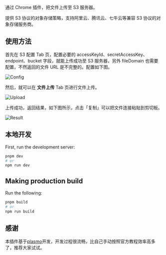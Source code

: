 通过 Chrome 插件，把文件上传至 S3 服务器。

提供 S3 协议的对象存储策略，支持阿里云、腾讯云、七牛云等兼容 S3 协议的对象存储服务商。

## 使用方法

首先在 S3 配置 Tab 页，配置必要的 accessKeyId、secretAccessKey、endpoint、bucket 字段，就能上传成功至 S3 服务器，另外 fileDomain 也需要配置，不然返回的文件 URL 是不完整的。配置如下图。

![Config](https://static.ca01.cn/2024/09/1727164811114-config.png)

然后，就可以在 **文件上传** Tab 页进行文件上传。

![Upload](https://static.ca01.cn/2024/09/upload.png)

上传成功，返回结果，如下图所示，点击「复制」可以把文件连接粘贴到剪切板。

![Result](https://static.ca01.cn/2024/09/1727165768811-image.png)

## 本地开发

First, run the development server:

```bash
pnpm dev
# or
npm run dev
```

## Making production build

Run the following:

```bash
pnpm build
# or
npm run build
```

## 感谢

本插件基于[plasmo](https://docs.plasmo.com/)开发，开发过程很流畅，比自己手动按照官方教程效率高多了，推荐大家试试。
